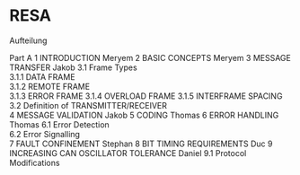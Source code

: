 # RESA
Aufteilung

Part A
1 INTRODUCTION							Meryem
2 BASIC CONCEPTS						Meryem
3 MESSAGE TRANSFER 						Jakob
3.1 Frame Types							
3.1.1 DATA FRAME 						
3.1.2 REMOTE FRAME 						
3.1.3 ERROR FRAME
3.1.4 OVERLOAD FRAME
3.1.5 INTERFRAME SPACING
3.2 Definition of TRANSMITTER/RECEIVER 	
4 MESSAGE VALIDATION 					Jakob
5 CODING 								Thomas
6 ERROR HANDLING						Thomas
6.1 Error Detection 					
6.2 Error Signalling					
7 FAULT CONFINEMENT						Stephan
8 BIT TIMING REQUIREMENTS 				Duc
9 INCREASING CAN OSCILLATOR TOLERANCE	Daniel
9.1 Protocol Modifications 		
